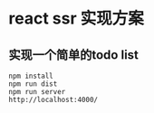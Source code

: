# react ssr 实现方案


## 实现一个简单的todo list
```shell
npm install
npm run dist
npm run server 
http://localhost:4000/ 
```